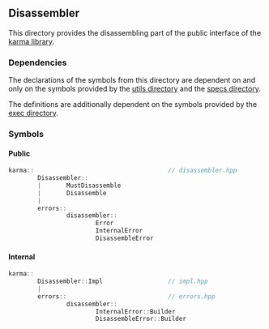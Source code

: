 ## Disassembler

This directory provides the disassembling part of the public interface
of the [karma library](../../include).

### Dependencies

The declarations of the symbols from this directory are dependent on and only on
the symbols provided by the [utils directory](../utils)
and the [specs directory](../specs).

The definitions are additionally dependent on the symbols provided
by the [exec directory](../exec).

### Symbols

#### Public

```c++
karma::                                     // disassembler.hpp
        Disassembler::
        |       MustDisassemble
        |       Disassemble
        |
        errors::
                disassembler::
                        Error
                        InternalError
                        DisassembleError
```

#### Internal

```c++
karma::
        Disassembler::Impl                  // impl.hpp
        |
        errors::                            // errors.hpp
                disassembler::
                        InternalError::Builder
                        DisassembleError::Builder
```
